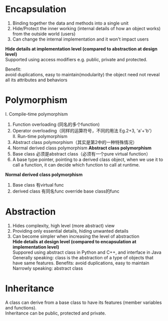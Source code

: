 # Encapsulation
1. Binding together the data and methods into a single unit   
2. Hide/Protect the inner working (internal details of how an object works) from the outside world (users)   
3. Can change the internal implementation and it won't impact users   

**Hide details at implementation level (compared to abstraction at design level)**  
Supported using access modifiers e.g. public, private and protected.

Benefit:   
avoid duplications, easy to maintain(modularity)
the object need not reveal all its attributes and behaviors

# Polymorphism 
I. Compile-time polymorphism    
  1. Function overloading (同名的多个function)  
  2. Operator overloading（同样的运算符号，不同的用法 Eg.2+3, 'a'+'b'）  
II. Run-time polymorphism  
  1. Abstract class polymorphism（其实是第2中的一种特殊情况）    
  2. Normal derived class polymorphism
**Abstract class polymorphism**   
1. Base class 必须是abstract class（必须有一个pure virtual function）  
2. A base type pointer, pointing to a derived class object, when we use it to call a function, it can decide which function to call at runtime.   

**Normal derived class polymorphism**   
1. Base class 有virtual func
2. derived class 有同名func override base class的func

# Abstraction
1. Hides complexity, high level (more abstract) view    
2. Providing only essential details, hiding unwanted details   
3. Can become simpler when increasing the level of abstraction  
**Hide details at design level (compared to encapsulation at implementation level)**    
Suppored using abstract class in Python and C++, and interface in Java
Generally speaking: class is the abstraction of a type of objects that have same features. Benefits: avoid duplications, easy to maintain    
Narrowly speaking: abstract class

# Inheritance
A class can derive from a base class to have its features (member variables and functions).  
Inheritance can be public, protected and private.
